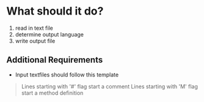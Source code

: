 # What should it do?
1. read in text file
2. determine output language
3. write output file

## Additional Requirements
+ Input textfiles should follow this template
> Lines starting with '#' flag start a comment
> Lines starting with 'M' flag start a method definition

